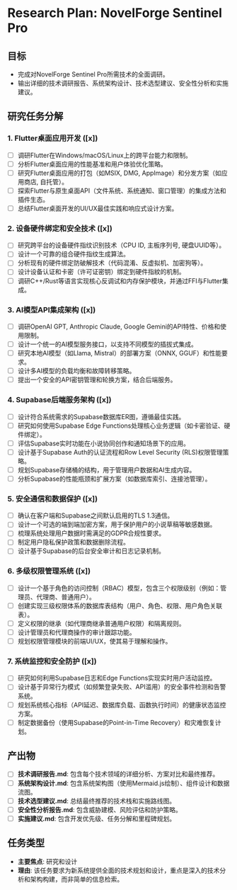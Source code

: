 # Research Plan: NovelForge Sentinel Pro

## 目标
- 完成对NovelForge Sentinel Pro所需技术的全面调研。
- 输出详细的技术调研报告、系统架构设计、技术选型建议、安全性分析和实施建议。

## 研究任务分解

### 1. Flutter桌面应用开发 ([x])
- [ ] 调研Flutter在Windows/macOS/Linux上的跨平台能力和限制。
- [ ] 分析Flutter桌面应用的性能基准和用户体验优化策略。
- [ ] 研究Flutter桌面应用的打包（如MSIX, DMG, AppImage）和分发方案（如应用商店, 自托管）。
- [ ] 探索Flutter与原生桌面API（文件系统、系统通知、窗口管理）的集成方法和插件生态。
- [ ] 总结Flutter桌面开发的UI/UX最佳实践和响应式设计方案。

### 2. 设备硬件绑定和安全技术 ([x])
- [ ] 研究跨平台的设备硬件指纹识别技术（CPU ID, 主板序列号, 硬盘UUID等）。
- [ ] 设计一个可靠的组合硬件指纹生成算法。
- [ ] 分析现有的硬件绑定防破解技术（代码混淆、反虚拟机、加密狗等）。
- [ ] 设计设备认证和卡密（许可证密钥）绑定到硬件指紋的机制。
- [ ] 调研C++/Rust等语言实现核心反调试和内存保护模块，并通过FFI与Flutter集成。

### 3. AI模型API集成架构 ([x])
- [ ] 调研OpenAI GPT, Anthropic Claude, Google Gemini的API特性、价格和使用限制。
- [ ] 设计一个统一的AI模型服务接口，以支持不同模型的插拔式集成。
- [ ] 研究本地AI模型（如Llama, Mistral）的部署方案（ONNX, GGUF）和性能要求。
- [ ] 设计多AI模型的负载均衡和故障转移策略。
- [ ] 提出一个安全的API密钥管理和轮换方案，结合后端服务。

### 4. Supabase后端服务架构 ([x])
- [ ] 设计符合系统需求的Supabase数据库ER图，遵循最佳实践。
- [ ] 研究如何使用Supabase Edge Functions处理核心业务逻辑（如卡密验证、硬件绑定）。
- [ ] 评估Supabase实时功能在小说协同创作和通知场景下的应用。
- [ ] 设计基于Supabase Auth的认证流程和Row Level Security (RLS)权限管理策略。
- [ ] 规划Supabase存储桶的结构，用于管理用户数据和AI生成内容。
- [ ] 分析Supabase的性能瓶颈和扩展方案（如数据库索引、连接池管理）。

### 5. 安全通信和数据保护 ([x])
- [ ] 确认在客户端和Supabase之间默认启用的TLS 1.3通信。
- [ ] 设计一个可选的端到端加密方案，用于保护用户的小说草稿等敏感数据。
- [ ] 梳理系统处理用户数据时需满足的GDPR合规性要求。
- [ ] 制定用户隐私保护政策和数据删除流程。
- [ ] 设计基于Supabase的后台安全审计和日志记录机制。

### 6. 多级权限管理系统 ([x])
- [ ] 设计一个基于角色的访问控制（RBAC）模型，包含三个权限级别（例如：管理员、代理商、普通用户）。
- [ ] 创建实现三级权限体系的数据库表结构（用户、角色、权限、用户角色关联表）。
- [ ] 定义权限的继承（如代理商继承普通用户权限）和隔离规则。
- [ ] 设计管理员和代理商操作的审计跟踪功能。
- [ ] 规划权限管理模块的前端UI/UX，使其易于理解和操作。

### 7. 系统监控和安全防护 ([x])
- [ ] 研究如何利用Supabase日志和Edge Functions实现实时用户活动监控。
- [ ] 设计基于异常行为模式（如频繁登录失败、API滥用）的安全事件检测和告警系统。
- [ ] 规划系统核心指标（API延迟、数据库负载、函数执行时间）的健康状态监控方案。
- [ ] 制定数据备份（使用Supabase的Point-in-Time Recovery）和灾难恢复计划。

## 产出物
- [ ] **技术调研报告.md**: 包含每个技术领域的详细分析、方案对比和最终推荐。
- [ ] **系统架构设计.md**: 包含系统架构图（使用Mermaid.js绘制）、组件设计和数据流图。
- [ ] **技术选型建议.md**: 总结最终推荐的技术栈和实施路线图。
- [ ] **安全性分析报告.md**: 包含威胁建模、风险评估和防护策略。
- [ ] **实施建议.md**: 包含开发优先级、任务分解和里程碑规划。

## 任务类型
- **主要焦点**: 研究和设计
- **理由**: 该任务要求为新系统提供全面的技术规划和设计，重点是深入的技术分析和架构构建，而非简单的信息检索。